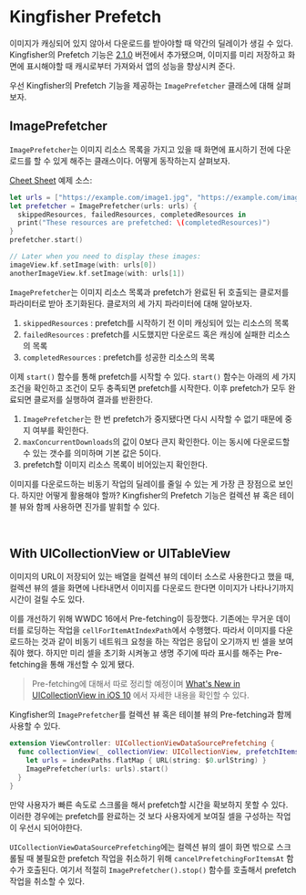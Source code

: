# Kingfisher Prefetch

이미지가 캐싱되어 있지 않아서 다운로드를 받아야할 때 약간의 딜레이가 생길 수 있다. Kingfisher의 Prefetch 기능은 [2.1.0](https://github.com/onevcat/Kingfisher/releases/tag/2.1.0) 버전에서 추가됐으며, 이미지를 미리 저장하고 화면에 표시해야할 때 캐시로부터 가져와서 앱의 성능을 향상시켜 준다.

우선 Kingfisher의 Prefetch 기능을 제공하는 `ImagePrefetcher` 클래스에 대해 살펴보자.

## ImagePrefetcher

`ImagePrefetcher`는 이미지 리소스 목록을 가지고 있을 때 화면에 표시하기 전에 다운로드를 할 수 있게 해주는 클래스이다. 어떻게 동작하는지 살펴보자.

[Cheet Sheet](https://github.com/onevcat/Kingfisher/wiki/Cheat-Sheet#prefetch) 예제 소스:

```swift
let urls = ["https://example.com/image1.jpg", "https://example.com/image2.jpg"].map { URL(string: $0)! }
let prefetcher = ImagePrefetcher(urls: urls) {
  skippedResources, failedResources, completedResources in
  print("These resources are prefetched: \(completedResources)")
}
prefetcher.start()

// Later when you need to display these images:
imageView.kf.setImage(with: urls[0])
anotherImageView.kf.setImage(with: urls[1])
```

`ImagePrefetcher`는 이미지 리소스 목록과 prefetch가 완료된 뒤 호출되는 클로저를 파라미터로 받아 초기화된다. 클로저의 세 가지 파라미터에 대해 알아보자.

1. `skippedResources` : prefetch를 시작하기 전 이미 캐싱되어 있는 리소스의 목록
2. `failedResources` : prefetch를 시도했지만 다운로드 혹은 캐싱에 실패한 리소스의 목록
3. `completedResources` : prefetch를 성공한 리소스의 목록

이제 `start()` 함수를 통해 prefetch를 시작할 수 있다. `start()` 함수는 아래의 세 가지 조건을 확인하고 조건이 모두 충족되면 prefetch를 시작한다. 이후 prefetch가 모두 완료되면 클로저를 실행하여 결과를 반환한다.

1. `ImagePrefetcher`는 한 번 prefetch가 중지됐다면 다시 시작할 수 없기 때문에 중지 여부를 확인한다.
2. `maxConcurrentDownloads`의 값이 0보다 큰지 확인한다. 이는 동시에 다운로드할 수 있는 갯수를 의미하며 기본 값은 5이다.
3. prefetch할 이미지 리소스 목록이 비어있는지 확인한다.

이미지를 다운로드하는 비동기 작업의 딜레이를 줄일 수 있는 게 가장 큰 장점으로 보인다. 하지만 어떻게 활용해야 할까? Kingfisher의 Prefetch 기능은 컬렉션 뷰 혹은 테이블 뷰와 함께 사용하면 진가를 발휘할 수 있다.

&nbsp;
## With UICollectionView or UITableView

이미지의 URL이 저장되어 있는 배열을 컬렉션 뷰의 데이터 소스로 사용한다고 했을 때, 컬렉션 뷰의 셀을 화면에 나타내면서 이미지를 다운로드 한다면 이미지가 나타나기까지 시간이 걸릴 수도 있다. 

이를 개선하기 위해 WWDC 16에서 Pre-fetching이 등장했다. 기존에는 무거운 데이터를 로딩하는 작업을 `cellForItemAtIndexPath`에서 수행했다. 따라서 이미지를 다운로드하는 것과 같이 비동기 네트워크 요청을 하는 작업은 응답이 오기까지 빈 셀을 보여줘야 했다. 하지만 미리 셀을 초기화 시켜놓고 생명 주기에 따라 표시를 해주는 Pre-fetching을 통해 개선할 수 있게 됐다. 

> Pre-fetching에 대해서 따로 정리할 예정이며 [What's New in UICollectionView in iOS 10](https://developer.apple.com/videos/play/wwdc2016/219/?time=273) 에서 자세한 내용을 확인할 수 있다.

Kingfisher의 `ImagePrefetcher`를 컬렉션 뷰 혹은 테이블 뷰의 Pre-fetching과 함께 사용할 수 있다.

```swift
extension ViewController: UICollectionViewDataSourcePrefetching {
  func collectionView(_ collectionView: UICollectionView, prefetchItemsAt indexPaths: [IndexPath]) {
    let urls = indexPaths.flatMap { URL(string: $0.urlString) }
    ImagePrefetcher(urls: urls).start()
  }
}
```

만약 사용자가 빠른 속도로 스크롤을 해서 prefetch할 시간을 확보하지 못할 수 있다. 이러한 경우에는 prefetch를 완료하는 것 보다 사용자에게 보여질 셀을 구성하는 작업이 우선시 되어야한다.

`UICollectionViewDataSourcePrefetching`에는 컬렉션 뷰의 셀이 화면 밖으로 스크롤될 때 불필요한 prefetch 작업을 취소하기 위해 `cancelPrefetchingForItemsAt` 함수가 호출된다. 여기서 적절히 `ImagePrefetcher().stop()` 함수를 호출해서 prefetch 작업을 취소할 수 있다.